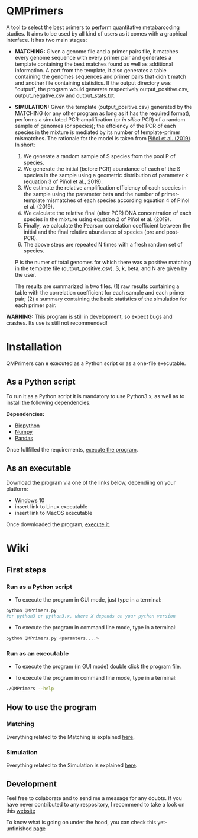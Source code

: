 # QMPrimers
A tool to select the best primers to perform quantitative metabarcoding studies. It aims to be used by all kind of users as it comes with a graphical interface. It has two main stages:
* **MATCHING:** Given a genome file and a primer pairs file, it matches every genome sequence with every primer pair and generates a template containing the best matches found as well as additional information. A part from the template, it also generates a table containing the genomes sequences and primer pairs that didn't match and another file containing statistics. If the output directory was "output", the program would generate respectively output_positive.csv, output_negative.csv and output_stats.txt.

* **SIMULATION:** Given the template (output_positive.csv) generated by the MATCHING (or any other program as long as it has the required format), performs a simulated PCR-amplification (or _in silico_ PCR) of a random sample of genomes (or species); the effciency of the PCR of each species in the mixture is mediated by its number of template-primer mismatches. The rationale for the model is taken from [Piñol et al. (2019)](https://onlinelibrary.wiley.com/doi/abs/10.1111/mec.14776). In short:
    1. We generate a random sample of S species from the pool P of species.
    2. We generate the initial (before PCR) abundance of each of the S species in the sample using a geometric distribution of parameter k (equation 3 of Piñol et al., 2019). 
    3. We estimate the relative amplification efficiency of each species in the sample using the parameter beta and the number of primer-template mismatches of each species according equation 4 of Piñol et al. (2019).
    4. We calculate the relative final (after PCR) DNA concentration of each species in the mixture using equation 2 of Piñol et al. (2019).
    5. Finally, we calculate the Pearson correlation coefficient between the initial and the final relative abundance of species (pre and post-PCR). 
    6. The above steps are repeated N times with a fresh random set of species.

    P is the numer of total genomes for which there was a positive matching in the template file (output_positive.csv).
S, k, beta, and N are given by the user.

    The results are summarized in two files. (1) raw results containing a table with the correlation coefficient for each sample and each primer pair; (2) a summary containing the basic statistics of the simulation for each primer pair.

**WARNING:** This program is still in development, so expect bugs and crashes. Its use is still not recommended!

# Installation
QMPrimers can e executed as a Python script or as a one-file executable.

## As a Python script
To run it as a Python script it is mandatory to use Python3.x, as well as to install the following dependencies.

**Dependencies:**
- [Biopython](https://biopython.org)
- [Numpy](http://www.numpy.org)
- [Pandas](https://pandas.pydata.org)

Once fullfilled the requirements, [execute the program](#run-as-a-python-script).

## As an executable
Download the program via one of the links below, dependiing on your platform:
- [Windows 10](https://github.com/dsoldevila/QMPrimers/releases/download/v0.9.0-beta/QMPrimers.exe)
- insert link to Linux executable
- insert link to MacOS executable

Once downloaded the program, [execute it](#run-as-an-executable).

# Wiki
## First steps

### Run as a Python script
- To execute the program in GUI mode, just type in a terminal:
```bash
python QMPrimers.py
#or python3 or python3.x, where X depends on your python version
```

- To execute the program in command line mode, type in a terminal:
```bash
python QMPrimers.py <paramters....>
```
### Run as an executable
- To execute the program (in GUI mode) double click the program file.

- To execute the program in command line mode, type in a terminal:
```bash
./QMPrimers --help
```
## How to use the program
### Matching
Everything related to the Matching is explained [here](https://github.com/masenar/QMPrimers/wiki/Matching).

### Simulation
Everything related to the Simulation is explained [here](https://github.com/masenar/QMPrimers/wiki/Simulation).

## Development
Feel free to colaborate and to send me a message for any doubts. If you have never contributed to any respository, I recommend to take a look on this [website](https://www.firsttimersonly.com/)

To know what is going on under the hood, you can check this yet-unfinished [page](https://github.com/dsoldevila/QMPrimers/wiki/Implementation)


